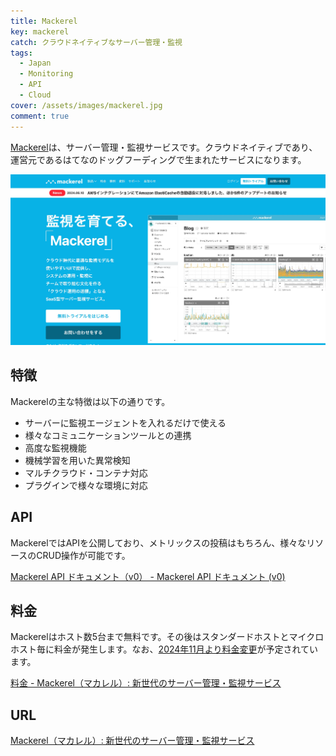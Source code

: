 ```yaml
---
title: Mackerel
key: mackerel
catch: クラウドネイティブなサーバー管理・監視
tags:
  - Japan
  - Monitoring
  - API
  - Cloud
cover: /assets/images/mackerel.jpg
comment: true
---
```


[Mackerel](https://ja.mackerel.io/)は、サーバー管理・監視サービスです。クラウドネイティブであり、運営元であるはてなのドッグフーディングで生まれたサービスになります。

[![MackerelのWebサイト](/assets/images/mackerel.jpg)](https://ja.mackerel.io/)

<!--more-->

## 特徴

Mackerelの主な特徴は以下の通りです。

- サーバーに監視エージェントを入れるだけで使える
- 様々なコミュニケーションツールとの連携
- 高度な監視機能
- 機械学習を用いた異常検知
- マルチクラウド・コンテナ対応
- プラグインで様々な環境に対応

## API

MackerelではAPIを公開しており、メトリックスの投稿はもちろん、様々なリソースのCRUD操作が可能です。

[Mackerel API ドキュメント（v0） - Mackerel API ドキュメント (v0)](https://mackerel.io/ja/api-docs/)

## 料金

Mackerelはホスト数5台まで無料です。その後はスタンダードホストとマイクロホスト毎に料金が発生します。なお、[2024年11月より料金変更](https://mackerel.io/ja/blog/entry/announcement/20240423)が予定されています。

[料金 - Mackerel（マカレル）: 新世代のサーバー管理・監視サービス](https://ja.mackerel.io/pricing)

## URL

[Mackerel（マカレル）: 新世代のサーバー管理・監視サービス](https://ja.mackerel.io/)
